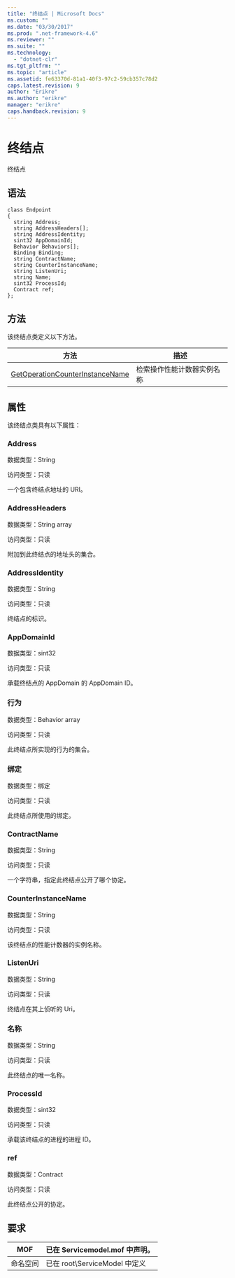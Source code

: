 ```yaml
---
title: "终结点 | Microsoft Docs"
ms.custom: ""
ms.date: "03/30/2017"
ms.prod: ".net-framework-4.6"
ms.reviewer: ""
ms.suite: ""
ms.technology: 
  - "dotnet-clr"
ms.tgt_pltfrm: ""
ms.topic: "article"
ms.assetid: fe63370d-81a1-40f3-97c2-59cb357c78d2
caps.latest.revision: 9
author: "Erikre"
ms.author: "erikre"
manager: "erikre"
caps.handback.revision: 9
---
```

# 终结点
终结点  
  
## 语法  
  
```  
class Endpoint  
{  
  string Address;  
  string AddressHeaders[];  
  string AddressIdentity;  
  sint32 AppDomainId;  
  Behavior Behaviors[];  
  Binding Binding;  
  string ContractName;  
  string CounterInstanceName;  
  string ListenUri;  
  string Name;  
  sint32 ProcessId;  
  Contract ref;  
};  
```  
  
## 方法  
 该终结点类定义以下方法。  
  
|方法|描述|  
|--------|--------|  
|[GetOperationCounterInstanceName](../../../../../docs/framework/wcf/diagnostics/wmi/getoperationcounterinstancename.md)|检索操作性能计数器实例名称|  
  
## 属性  
 该终结点类具有以下属性：  
  
### Address  
 数据类型：String  
  
 访问类型：只读  
  
 一个包含终结点地址的 URI。  
  
### AddressHeaders  
 数据类型：String array  
  
 访问类型：只读  
  
 附加到此终结点的地址头的集合。  
  
### AddressIdentity  
 数据类型：String  
  
 访问类型：只读  
  
 终结点的标识。  
  
### AppDomainId  
 数据类型：sint32  
  
 访问类型：只读  
  
 承载终结点的 AppDomain 的 AppDomain ID。  
  
### 行为  
 数据类型：Behavior array  
  
 访问类型：只读  
  
 此终结点所实现的行为的集合。  
  
### 绑定  
 数据类型：绑定  
  
 访问类型：只读  
  
 此终结点所使用的绑定。  
  
### ContractName  
 数据类型：String  
  
 访问类型：只读  
  
 一个字符串，指定此终结点公开了哪个协定。  
  
### CounterInstanceName  
 数据类型：String  
  
 访问类型：只读  
  
 该终结点的性能计数器的实例名称。  
  
### ListenUri  
 数据类型：String  
  
 访问类型：只读  
  
 终结点在其上侦听的 Uri。  
  
### 名称  
 数据类型：String  
  
 访问类型：只读  
  
 此终结点的唯一名称。  
  
### ProcessId  
 数据类型：sint32  
  
 访问类型：只读  
  
 承载该终结点的进程的进程 ID。  
  
### ref  
 数据类型：Contract  
  
 访问类型：只读  
  
 此终结点公开的协定。  
  
## 要求  
  
|MOF|已在 Servicemodel.mof 中声明。|  
|---------|------------------------------|  
|命名空间|已在 root\\ServiceModel 中定义|